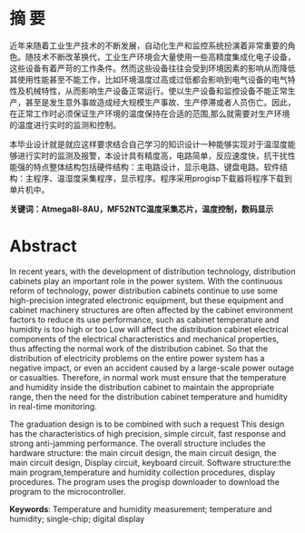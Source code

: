 # 摘 要

近年来随着工业生产技术的不断发展，自动化生产和监控系统扮演着非常重要的角色。随技术不断改革换代，工业生产环境会大量使用一些高精度集成化电子设备，这些设备有着严苛的工作条件。然而这些设备往往会受到环境因素的影响从而降低其使用性能甚至不能工作，比如环境温度过高或过低都会影响到电气设备的电气特性及机械特性，从而影响生产设备正常运行。使以生产设备和监控设备不能正常生产，甚至是发生意外事故造成经大规模生产事故、生产停滞或者人员伤亡。因此，在正常工作时必须保证生产环境的温度保持在合适的范围,那么就需要对生产环境的温度进行实时的监测和控制。

本毕业设计就是就应这样要求结合自己学习的知识设计一种能够实现对于温湿度能够进行实时的监测及报警，本设计具有精度高，电路简单，反应速度快，抗干扰性能强的特点整体结构包括硬件结构：主电路设计，显示电路、键盘电路。软件结构：主程序、温湿度采集程序，显示程序。程序采用progisp下载器将程序下载到单片机中。

**关键词：Atmega8l-8AU，MF52NTC温度采集芯片，温度控制，数码显示**  


# Abstract
In recent years, with the development of distribution technology, distribution cabinets play an important role in the power system. With the continuous reform of technology, power distribution cabinets continue to use some high-precision integrated electronic equipment, but these equipment and cabinet machinery structures are often affected by the cabinet environment factors to reduce its use performance, such as cabinet temperature and humidity is too high or too Low will affect the distribution cabinet electrical components of the electrical characteristics and mechanical properties, thus affecting the normal work of the distribution cabinet. So that the distribution of electricity problems on the entire power system has a negative impact, or even an accident caused by a large-scale power outage or casualties. Therefore, in normal work must ensure that the temperature and humidity inside the distribution cabinet to maintain the appropriate range, then the need for the distribution cabinet temperature and humidity in real-time monitoring.

The graduation design is to be combined with such a request This design has the characteristics of high precision, simple circuit, fast response and strong anti-jamming performance. The overall structure includes the hardware structure: the main circuit design, the main circuit design, the main circuit design, Display circuit, keyboard circuit. Software structure:the main program,temperature and humidity collection procedures, display procedures. The program uses the progisp downloader to download the program to the microcontroller.



**Keywords**: Temperature and humidity measurement; temperature and humidity; single-chip; digital display


